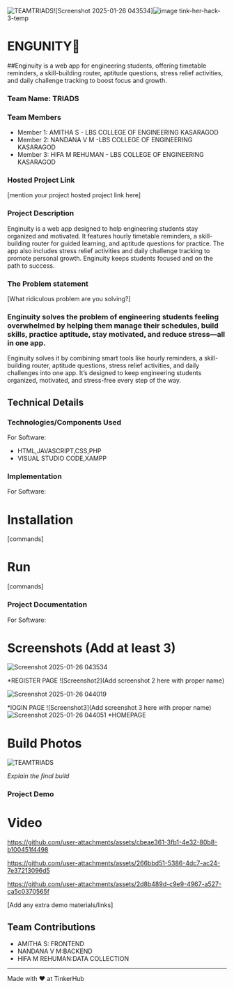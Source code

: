 ![TEAMTRIADS](https://github.com/user-attachments/assets/c8a57504-6aea-4150-8284-51aa295e2bed)![Screenshot 2025-01-26 043534]![image](https://github.com/user-attachments/assets/233fa79d-1436-4b4e-ad89-b9cb015800e1) tink-her-hack-3-temp
# ENGUNITY🎯
##Enginuity is a web app for engineering students, offering timetable reminders, a skill-building router, aptitude questions, stress relief activities, and daily challenge tracking to boost focus and growth.
### Team Name: TRIADS
### Team Members
- Member 1: AMITHA S - LBS COLLEGE OF ENGINEERING KASARAGOD
- Member 2: NANDANA V M -LBS COLLEGE OF ENGINEERING KASARAGOD
- Member 3: HIFA M REHUMAN - LBS COLLEGE OF ENGINEERING KASARAGOD
### Hosted Project Link
[mention your project hosted project link here]
### Project Description
Enginuity is a web app designed to help engineering students stay organized and motivated. It features hourly timetable reminders, a skill-building router for guided learning, and aptitude questions for practice. The app also includes stress relief activities and daily challenge tracking to promote personal growth. Enginuity keeps students focused and on the path to success.
### The Problem statement
[What ridiculous problem are you solving?]
### Enginuity solves the problem of engineering students feeling overwhelmed by helping them manage their schedules, build skills, practice aptitude, stay motivated, and reduce stress—all in one app.
Enginuity solves it by combining smart tools like hourly reminders, a skill-building router, aptitude questions, stress relief activities, and daily challenges into one app. It’s designed to keep engineering students organized, motivated, and stress-free every step of the way.
## Technical Details
### Technologies/Components Used
For Software:
- HTML,JAVASCRIPT,CSS,PHP
- VISUAL STUDIO CODE,XAMPP

### Implementation
For Software:
# Installation
[commands]
# Run
[commands]
### Project Documentation
For Software:
# Screenshots (Add at least 3)

![Screenshot 2025-01-26 043534](https://github.com/user-attachments/assets/fc524398-666a-4428-94c8-42f537228487)

*REGISTER PAGE
![Screenshot2](Add screenshot 2 here with proper name) 

![Screenshot 2025-01-26 044019](https://github.com/user-attachments/assets/24d176de-abf7-4337-b220-f9e5d30a6a24)

*lOGIN PAGE
![Screenshot3](Add screenshot 3 here with proper name)
![Screenshot 2025-01-26 044051](https://github.com/user-attachments/assets/b81e6a93-24b2-4552-b432-791aef6fd004)
*HOMEPAGE
# Build Photos

![TEAMTRIADS](https://github.com/user-attachments/assets/933ead60-5cff-4730-81c0-1821d6e216be)


*Explain the final build*
### Project Demo
# Video



https://github.com/user-attachments/assets/cbeae361-3fb1-4e32-80b8-b100451f4498



https://github.com/user-attachments/assets/266bbd51-5386-4dc7-ac24-7e37213096d5


https://github.com/user-attachments/assets/2d8b489d-c9e9-4967-a527-ca5c0370565f


[Add any extra demo materials/links]
## Team Contributions
- AMITHA S: FRONTEND
- NANDANA V M:BACKEND
- HIFA M REHUMAN:DATA COLLECTION
---
Made with ❤️ at TinkerHub

